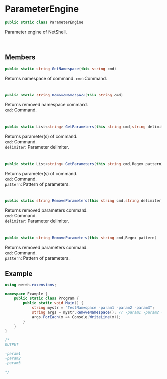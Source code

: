 # ParameterEngine

```csharp
public static class ParameterEngine
```

Parameter engine of NetShell.

<br>

## Members

```csharp
public static string GetNamespace(this string cmd)
```
Returns namespace of command.
``cmd``: Command.

# 

```csharp
public static string RemoveNamespace(this string cmd)
```
Returns removed namespace command.<br>
``cmd``: Command.

# 

```csharp
public static List<string> GetParameters(this string cmd,string delimiter)
```
Returns parameter(s) of command.<br>
``cmd``: Command.<br>
``delimiter``: Parameter delimiter.

# 

```csharp
public static List<string> GetParameters(this string cmd,Regex pattern)
```
Returns parameter(s) of command.<br>
``cmd``: Command.<br>
``pattern``: Pattern of parameters.

# 

```csharp
public static string RemoveParameters(this string cmd,string delimiter)
```
Returns removed parameters command.<br>
``cmd``: Command.<br>
``delimiter``: Parameter delimiter.

# 

```csharp
public static string RemoveParameters(this string cmd,Regex pattern)
```
Returns removed parameters command.<br>
``cmd``: Command.<br>
``pattern``: Pattern of parameters.

## Example

```csharp
using NetSh.Extensions;

namespace Example {
    public static class Program {
        public static void Main() {
            string mystr = "TestNamespace -param1 -param2 -param3";
            string args = mystr.RemoveNamespace(); // -param1 -param2 -param3
            args.ForEach(x => Console.WriteLine(x));
        }
    }
}

/*
OUTPUT

-param1
-param2
-param3

*/
```
